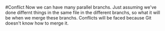 #Conflict
Now we can have many parallel branchs. Just assuming we've done differnt things in the same file in the 
different branchs, so what it will be when we merge these branchs. Conflicts will be faced because Git
doesn't know how to merge it.
